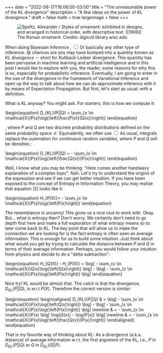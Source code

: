 +++
date = "2022-06-17T16:06:00-03:00"
title = "The unreasonable power of the KL divergence"
description = "A few ideas on the power of KL divergence."
draft = false
math = true
largeimage = false
+++

<p class=textornament>
    
</p>

<figure style="float: center;" class=ornament-left>
    <img src="/ornaments/roman-ornament.png" title="Speltz, Alexander / Styles of ornament: exhibited in designs, and arranged in historical order, with descriptive text. ([1906]) The Roman ornament. Credits: digicoll.library.wisc.edu"/>
</figure>

<span class="newthought">When doing Bayesian Inference</span>
<span><label for="sn-1" class="margin-toggle sidenote-number">
</span>,
<input type="checkbox" id="sn-1" class="margin-toggle"/>
<span class="sidenote">Or basically any other type of inference. 😆</span>
chances are you may have bumped into a quantity known as <em>KL divergence</em> -- short for Kullback-Leibler divergence.
This quantity has been pervasive in machine learning and artificial intelligence and in this post I would like to explore with you, the reader, some reasons for why this is so, especially for probabilistic inference. Eventually, I am going to enter in the use of the divergence in the framework of Variational Inference and open up the way to talk about how we can do approximate inference with it by means of Expectation Propagation. But first, let's start as usual: with a definition.

What is KL anyway? You might ask. For starters, this is how we compute it:

\begin{equation}
D_{KL}(P||Q) = \sum_{x \in \mathcal{X}}P(x)\log{\left(\frac{P(x)}{Q(x)}\right)}
\end{equation}

, where $P$ and $Q$ are two discrete probability distributions defined on the same probability space $\mathcal{X}$. Equivalently, we often use<span><label for="sn-2" class="margin-toggle sidenote-number">
</span>
<input type="checkbox" id="sn-2" class="margin-toggle"/>
<span class="sidenote">As usual, integrals replace the summation for continuous random variables, where $P$ and $Q$ will be densities.</span>:

\begin{equation}
D_{KL}(P||Q) = - \sum_{x \in \mathcal{X}}P(x)\log{\left(\frac{Q(x)}{P(x)}\right)}
\end{equation}

Well, I know what you may be thinking: "Here comes another handwavy explanation of a complex topic". Nah. Let's try to understand the origins of the expression and see if we can get better intuition. If you have been exposed to the concept of Entropy in Information Theory, you may realize that equation (2) looks like it:

\begin{equation}
H_{P(X)}= - \sum_{x \in \mathcal{X}}P(x)\log{\left(P(x)\right)}
\end{equation}

The resemblance is uncanny! This gives us a nice clue to work with. Okay. But... what is entropy then? Don't worry. We certainly don't need to go depth first here and make a full exploration of what entropy means so to later come back to KL. The key point that will allow us to make the connection we are looking for is the fact entropy is often seen as average information. This is enough for us to build some intuition. Just think about what would you get by trying to calculate the distance between $P$ and $Q$ in terms of their average information. Perhaps, you would follow your intuition from physics and decide to do a "delta subtraction":

\begin{equation}
H_{Q(X)} - H_{P(X)} =  \big[ - \sum_{x \in \mathcal{X}}Q(x)\log{\left(Q(x)\right)} \big] - \big[ - \sum_{x \in \mathcal{X}}P(x)\log{\left(P(x)\right)} \big]
\end{equation}

Nice try! KL would be almost that. The catch is that the divergence, $D_{KL}(P||Q)$, is w.r.t $P(X)$. Therefore the correct version is similar:

\begin{equation}
\begin{aligned}
D_{KL}(P||Q) & =  \big[ - \sum_{x \in \mathcal{X}}P(x)\log{\left(Q(x)\right)} \big] - \big[ - \sum_{x \in \mathcal{X}}P(x)\log{\left(P(x)\right)} \big] \newline
& = - \sum_{x \in \mathcal{X}}P(x) \big[ \log{Q(x)} - \log{P(x)} \big] \newline
& = - \sum_{x \in \mathcal{X}}P(x)\log{\left(\frac{Q(x)}{P(x)}\right)}
\end{aligned}
\end{equation}

That is my favorite way of thinking about KL: As a divergence (a.k.a. distance) of average information w.r.t. the first argument of the KL, i.e., $P$ in $D_{KL}(P||Q)$ or $Q$ in $D_{KL}(Q||P)$. 
